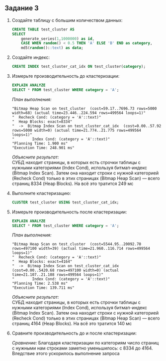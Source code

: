 ## Задание 3

1. Создайте таблицу с большим количеством данных:
    ```sql
    CREATE TABLE test_cluster AS 
    SELECT 
        generate_series(1,1000000) as id,
        CASE WHEN random() < 0.5 THEN 'A' ELSE 'B' END as category,
        md5(random()::text) as data;
    ```

2. Создайте индекс:
    ```sql
    CREATE INDEX test_cluster_cat_idx ON test_cluster(category);
    ```

3. Измерьте производительность до кластеризации:
    ```sql
    EXPLAIN ANALYZE
    SELECT * FROM test_cluster WHERE category = 'A';
    ```
    
    *План выполнения:*   
    ```
    "Bitmap Heap Scan on test_cluster  (cost=59.17..7696.73 rows=5000 width=68) (actual time=23.446..224.594 rows=499564 loops=1)"
    "  Recheck Cond: (category = 'A'::text)"
    "  Heap Blocks: exact=8334"
    "  ->  Bitmap Index Scan on test_cluster_cat_idx  (cost=0.00..57.92 rows=5000 width=0) (actual time=21.774..21.775 rows=499564 loops=1)"
    "        Index Cond: (category = 'A'::text)"
    "Planning Time: 1.900 ms"
    "Execution Time: 248.901 ms"
    ```
    
    *Объясните результат:*   
    СУБД находит страницы, в которых есть строчки таблицы с нужными категориями (Index Cond), используя битмап-индекс (Bitmap Index Scan). Затем она находит строки с нужной категорией (Recheck Cond) только в этих страницах (Bitmap Heap Scan) ― всего страниц 8334 (Heap Blocks). На всё это тратится 249 мс

4. Выполните кластеризацию:
    ```sql
    CLUSTER test_cluster USING test_cluster_cat_idx;
    ```

5. Измерьте производительность после кластеризации:
    ```sql
    EXPLAIN ANALYZE
    SELECT * FROM test_cluster WHERE category = 'A';
    ```
    
    *План выполнения:*
    ```
    "Bitmap Heap Scan on test_cluster  (cost=5544.95..20092.70 rows=497100 width=39) (actual time=21.960..116.714 rows=499564 loops=1)"
    "  Recheck Cond: (category = 'A'::text)"
    "  Heap Blocks: exact=4164"
    "  ->  Bitmap Index Scan on test_cluster_cat_idx  (cost=0.00..5420.68 rows=497100 width=0) (actual time=21.107..21.108 rows=499564 loops=1)"
    "        Index Cond: (category = 'A'::text)"
    "Planning Time: 2.538 ms"
    "Execution Time: 139.711 ms"
    ```
    
    *Объясните результат:*   
    СУБД находит страницы, в которых есть строчки таблицы с нужными категориями (Index Cond), используя битмап-индекс (Bitmap Index Scan). Затем она находит строки с нужной категорией (Recheck Cond) только в этих страницах (Bitmap Heap Scan) ― всего страниц 4164 (Heap Blocks). На всё это тратится 140 мс

6. Сравните производительность до и после кластеризации:
    
    *Сравнение:*
    Благодаря кластеризации по категориям число страниц с нужными нам строками заметно уменьшилось: с 8334 до 4164. Вледствие этого ускорилось выполнение запроса